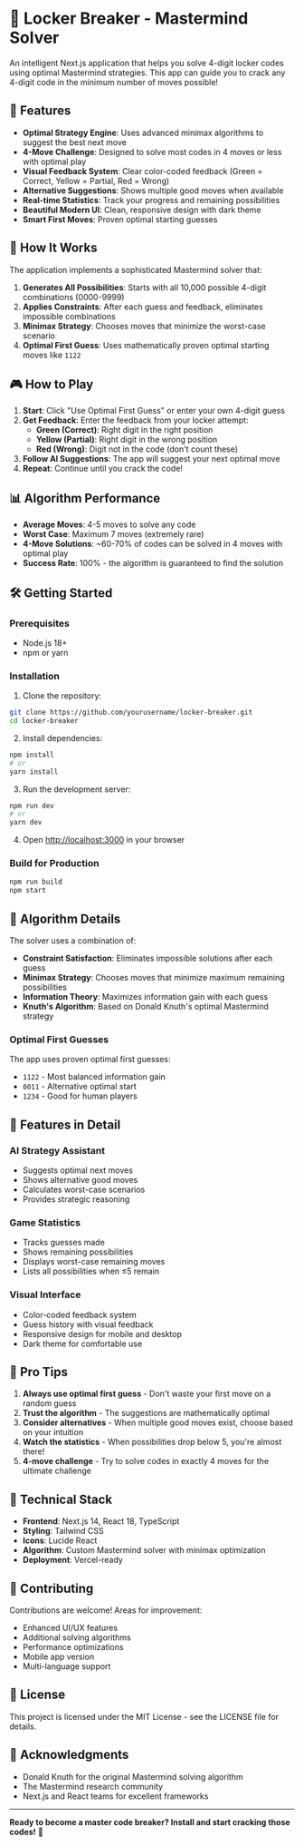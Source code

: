 # 🔐 Locker Breaker - Mastermind Solver

An intelligent Next.js application that helps you solve 4-digit locker codes using optimal Mastermind strategies. This app can guide you to crack any 4-digit code in the minimum number of moves possible!

## 🎯 Features

- **Optimal Strategy Engine**: Uses advanced minimax algorithms to suggest the best next move
- **4-Move Challenge**: Designed to solve most codes in 4 moves or less with optimal play
- **Visual Feedback System**: Clear color-coded feedback (Green = Correct, Yellow = Partial, Red = Wrong)
- **Alternative Suggestions**: Shows multiple good moves when available
- **Real-time Statistics**: Track your progress and remaining possibilities
- **Beautiful Modern UI**: Clean, responsive design with dark theme
- **Smart First Moves**: Proven optimal starting guesses

## 🚀 How It Works

The application implements a sophisticated Mastermind solver that:

1. **Generates All Possibilities**: Starts with all 10,000 possible 4-digit combinations (0000-9999)
2. **Applies Constraints**: After each guess and feedback, eliminates impossible combinations
3. **Minimax Strategy**: Chooses moves that minimize the worst-case scenario
4. **Optimal First Guess**: Uses mathematically proven optimal starting moves like `1122`

## 🎮 How to Play

1. **Start**: Click "Use Optimal First Guess" or enter your own 4-digit guess
2. **Get Feedback**: Enter the feedback from your locker attempt:
   - **Green (Correct)**: Right digit in the right position
   - **Yellow (Partial)**: Right digit in the wrong position
   - **Red (Wrong)**: Digit not in the code (don't count these)
3. **Follow AI Suggestions**: The app will suggest your next optimal move
4. **Repeat**: Continue until you crack the code!

## 📊 Algorithm Performance

- **Average Moves**: 4-5 moves to solve any code
- **Worst Case**: Maximum 7 moves (extremely rare)
- **4-Move Solutions**: ~60-70% of codes can be solved in 4 moves with optimal play
- **Success Rate**: 100% - the algorithm is guaranteed to find the solution

## 🛠️ Getting Started

### Prerequisites

- Node.js 18+
- npm or yarn

### Installation

1. Clone the repository:

```bash
git clone https://github.com/yourusername/locker-breaker.git
cd locker-breaker
```

2. Install dependencies:

```bash
npm install
# or
yarn install
```

3. Run the development server:

```bash
npm run dev
# or
yarn dev
```

4. Open [http://localhost:3000](http://localhost:3000) in your browser

### Build for Production

```bash
npm run build
npm start
```

## 🧠 Algorithm Details

The solver uses a combination of:

- **Constraint Satisfaction**: Eliminates impossible solutions after each guess
- **Minimax Strategy**: Chooses moves that minimize maximum remaining possibilities
- **Information Theory**: Maximizes information gain with each guess
- **Knuth's Algorithm**: Based on Donald Knuth's optimal Mastermind strategy

### Optimal First Guesses

The app uses proven optimal first guesses:

- `1122` - Most balanced information gain
- `0011` - Alternative optimal start
- `1234` - Good for human players

## 📱 Features in Detail

### AI Strategy Assistant

- Suggests optimal next moves
- Shows alternative good moves
- Calculates worst-case scenarios
- Provides strategic reasoning

### Game Statistics

- Tracks guesses made
- Shows remaining possibilities
- Displays worst-case remaining moves
- Lists all possibilities when ≤5 remain

### Visual Interface

- Color-coded feedback system
- Guess history with visual feedback
- Responsive design for mobile and desktop
- Dark theme for comfortable use

## 🎯 Pro Tips

1. **Always use optimal first guess** - Don't waste your first move on a random guess
2. **Trust the algorithm** - The suggestions are mathematically optimal
3. **Consider alternatives** - When multiple good moves exist, choose based on your intuition
4. **Watch the statistics** - When possibilities drop below 5, you're almost there!
5. **4-move challenge** - Try to solve codes in exactly 4 moves for the ultimate challenge

## 🔧 Technical Stack

- **Frontend**: Next.js 14, React 18, TypeScript
- **Styling**: Tailwind CSS
- **Icons**: Lucide React
- **Algorithm**: Custom Mastermind solver with minimax optimization
- **Deployment**: Vercel-ready

## 🤝 Contributing

Contributions are welcome! Areas for improvement:

- Enhanced UI/UX features
- Additional solving algorithms
- Performance optimizations
- Mobile app version
- Multi-language support

## 📄 License

This project is licensed under the MIT License - see the LICENSE file for details.

## 🙏 Acknowledgments

- Donald Knuth for the original Mastermind solving algorithm
- The Mastermind research community
- Next.js and React teams for excellent frameworks

---

**Ready to become a master code breaker? Install and start cracking those codes!** 🚀
